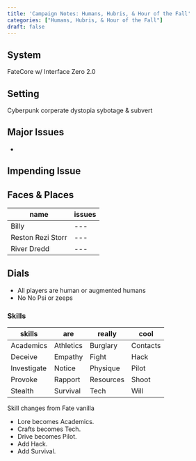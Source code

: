 ```yaml
---
title: 'Campaign Notes: Humans, Hubris, & Hour of the Fall'
categories: ["Humans, Hubris, & Hour of the Fall"]
draft: false
---
```


## System
FateCore w/ Interface Zero 2.0


## Setting
Cyberpunk corperate dystopia sybotage & subvert


## Major Issues
*


## Impending Issue


## Faces & Places
name              | issues
---               | ---
Billy             | ---
Reston Rezi Storr | ---
River Dredd       | ---


## Dials

* All players are human or augmented humans
* No No Psi or zeeps


### Skills

skills      | are       | really    | cool
---         | ---       | ---       | ---
Academics   | Athletics | Burglary  | Contacts
Deceive     | Empathy   | Fight     | Hack
Investigate | Notice    | Physique  | Pilot
Provoke     | Rapport   | Resources | Shoot
Stealth     | Survival  | Tech      | Will

Skill changes from Fate vanilla

* Lore becomes Academics.
* Crafts becomes Tech.
* Drive becomes Pilot.
* Add Hack.
* Add Survival.
